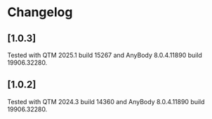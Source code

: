 # Changelog


## [1.0.3]
Tested with QTM 2025.1 build 15267 and AnyBody 8.0.4.11890 build 19906.32280.

## [1.0.2]
Tested with QTM 2024.3 build 14360 and AnyBody 8.0.4.11890 build 19906.32280.
